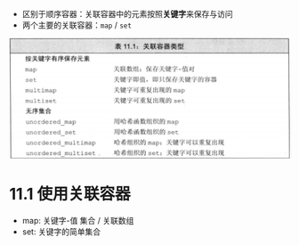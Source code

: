 - 区别于顺序容器：关联容器中的元素按照**关键字**来保存与访问
- 两个主要的关联容器：`map` / `set`

![](https://raw.githubusercontent.com/Daz-3ux-Img/Img-hosting/master/202205282235780.png)

# 11.1 使用关联容器
- map: 关键字-值 集合 / 关联数组
- set: 关键字的简单集合